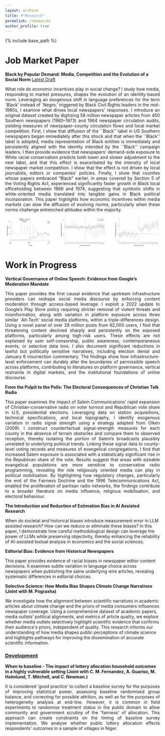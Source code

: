 ```yaml
---
layout: archive
title: #"Research"
permalink: /research/
author_profile: true
---
```


{% include base_path %}
<h1 style="font-size: 2em; font-weight: bold;">Job Market Paper</h1>

**Black by Popular Demand: Media, Competition and the Evolution of a Social Norm**
[Latest Draft](https://www.dropbox.com/scl/fi/hdodm67cf3bktvvul2vwg/Black-by-Popular-Demand-Draft-November-2024.pdf?rlkey=lf9q0sgqb9yew5fiibkbopkvl&st=h05exesu&dl=0)

<p style="text-align: justify;">
What role do economic incentives play in social change? I study how media, responding to market pressures, shapes the evolution of an identity-based norm. Leveraging an exogenous shift in language preferences for the term `Black' instead of `Negro,' triggered by Black Civil Rights leaders in the mid-1960s, I examine what drives local newspapers' responses. I introduce an original dataset created by digitising 58 million newspaper articles from 450 Southern newspapers (1960–1973) and 1964 newspaper circulation audits, yielding measures of newspaper–county circulation flows and local market competition. First, I show that diffusion of the ``Black'' label in US Southern newspapers began immediately after this shock and that when the ``Black'' label is adopted, media representation of Black entities is immediately and persistently aligned with the identity intended by the ``Black'' campaign leaders. I then provide evidence that newspapers' demand-side exposure to White racial conservatism predicts both lower and slower adjustment to the new label, and that this effect is exacerbated by the intensity of local newspaper market competition. I show that the effect is not driven by local journalists, editors or companies' policies. Finally, I show that counties whose papers embraced “Black” earlier, in areas covered by Section 5 of the Voting Rights Act, experienced significantly faster growth in Black local officeholding between 1966 and 1974, suggesting that symbolic shifts in white-oriented media translated into tangible gains in Black political incorporation. This paper highlights how economic incentives within media markets can slow the diffusion of evolving norms, particularly when these norms challenge entrenched attitudes within the majority.
</p>

<p style="display: flex; justify-content: space-between;">
  <img src="/images/race_dict_monthly_pres.svg" alt="Race Dictionary Monthly" style="width: 30%;">
  <img src="/images/V589_event_Q1_Q4.svg" alt="Event Study Q1-Q4" style="width: 30%;">
 <img src="/images/ES - pos_agency_pos_sent_Local.svg" alt="Race Dictionary Monthly" style="width: 30%;">
</p>



<h1 style="font-size: 2em; font-weight: bold;">Work in Progress</h1>


**Vertical Governance of Online Speech: Evidence from Google’s Moderation Mandate**

<p style="text-align: justify;">
This paper provides the first causal evidence that upstream infrastructure providers can reshape social media discourse by enforcing content moderation through access-based leverage. I exploit a 2022 update to Google’s Play Store policy requiring stricter removal of violent threats and misinformation, along with variation in platform exposure across three similar `Alt-Tech' social media platforms, within a triple-differences design. Using a novel panel of over 28 million posts from 62,000 users, I find that threatening content declined sharply and persistently on the exposed platforms, particularly among high-risk users. These effects are not explained by user self-censorship, public awareness, contemporaneous events, or selective data loss. I also document significant reductions in lawful but politically sensitive narratives, including election denial and January 6 insurrection commentary. The findings show how infrastructure-level enforcement can durably alter the boundaries of permissible speech across platforms, contributing to literatures on platform governance, vertical restraints in digital markets, and the institutional foundations of online discourse.
</p>

**From the Pulpit to the Polls: The Electoral Consequences of Christian Talk Radio**
<p style="text-align: justify;">
This paper examines the impact of Salem Communications’ rapid expansion of Christian-conservative radio on voter turnout and Republican vote share in U.S. presidential elections. Leveraging data on station acquisitions, technical specifications, and local topography, I identify exogenous variation in radio signal strength using a strategy adapted from Olken (2009). I construct counterfactual signal-strength measures for each county in the absence of terrain obstacles and compare them to observed reception, thereby isolating the portion of Salem’s broadcasts plausibly unrelated to underlying political trends. Linking these signal data to county-level voting records and measures of evangelical congregations, I find that increased Salem exposure is associated with a statistically significant rise in the Republican share of the vote. Results suggest that areas with sizeable evangelical populations are more sensitive to conservative radio programming, revealing the role religiously oriented media can play in political mobilisation. By highlighting how regulatory changes, particularly the end of the Fairness Doctrine and the 1996 Telecommunications Act, enabled the proliferation of partisan radio networks, the findings contribute to a broader literature on media influence, religious mobilisation, and electoral behaviour.
</p>

**The Introduction and Reduction of Estimation Bias in AI Assisted Research**

 When do societal and historical biases introduce measurement error in LLM assisted research? How can we reduce or eliminate these biases? In this paper, I demonstrate how careful methodological design can leverage the power of LLMs while preserving objectivity, thereby enhancing the reliability of AI-assisted textual analysis in economics and the social sciences.

**Editorial Bias: Evidence from Historical Newspapers**

This paper provides evidence of racial biases in newspaper editor content decisions. It examines subtle variation in language choice across newspapers when publishing the same underlying wire articles, revealing systematic differences in editorial choices. 

**Selective Science: How Media Bias Shapes Climate Change Narratives (Joint with M. Pograxha)**

We investigate how the alignment between scientific narratives in academic articles about climate change and the priors of media consumers influences newspaper coverage. Using a comprehensive dataset of academic papers, media outlets’ political alignments, and metrics of article quality, we explore whether media outlets selectively highlight scientific evidence that confirms their audience's priors, independent of quality.  This research informs our understanding of how media shapes public perceptions of climate science and highlights pathways for improving the dissemination of accurate scientific information.


### <u>Development</u>
**When to baseline - The impact of lottery allocation household outcomes in a highly vulnerable setting (Joint with C. M. Fernandez, A. Guariso, M. Holmlund, T. Mitchell, and C. Newman.)**

<p style="text-align: justify;">
It is considered 'good practice' to collect a baseline survey for the purposes of improving statistical power, assessing baseline randomised group balance, and correcting for possible attrition, as well as for the purposes of heterogeneity analysis at end-line. However, it is common in field experiments to randomise treatment status in the public domain to allow community and government scrutiny of the 'fairness' of allocation. This approach can create constraints on the timing of baseline survey implementation. We analyse whether public lottery allocation effects respondents' outcomes in a sample of villages in Niger.
</p>
